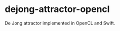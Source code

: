 dejong-attractor-opencl
=======================

De Jong attractor implemented in OpenCL and Swift.
